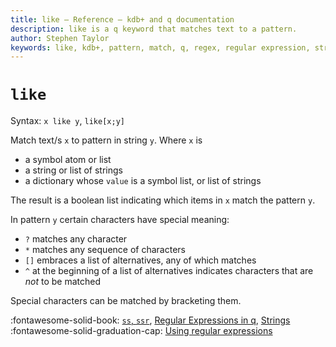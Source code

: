 ```yaml
---
title: like – Reference – kdb+ and q documentation
description: like is a q keyword that matches text to a pattern.
author: Stephen Taylor
keywords: like, kdb+, pattern, match, q, regex, regular expression, string
---
```

# `like`



Syntax: `x like y`, `like[x;y]`

Match text/s `x` to pattern in string `y`. Where `x` is

-   a symbol atom or list
-   a string or list of strings
-   a dictionary whose `value` is a symbol list, or list of strings

The result is a boolean list indicating which items in `x` match the pattern `y`.

In pattern `y` certain characters have special meaning:

- `?` matches any character
- `*` matches any sequence of characters
- `[]` embraces a list of alternatives, any of which matches
- `^` at the beginning of a list of alternatives indicates characters that are _not_ to be matched

Special characters can be matched by bracketing them.

:fontawesome-solid-book: 
[`ss`, `ssr`](ss.md),
[Regular Expressions in q](../basics/regex.md),
[Strings](../basics/strings.md)<br>
:fontawesome-solid-graduation-cap:
[Using regular expressions](../kb/regex.md) 


